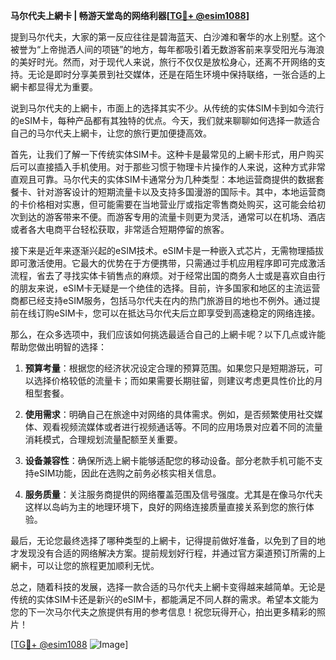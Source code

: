 **马尔代夫上網卡 | 畅游天堂岛的网络利器[[TG💪+ @esim1088](https://t.me/s/esim1088)]**

提到马尔代夫，大家的第一反应往往是碧海蓝天、白沙滩和奢华的水上别墅。这个被誉为“上帝抛洒人间的项链”的地方，每年都吸引着无数游客前来享受阳光与海浪的美好时光。然而，对于现代人来说，旅行不仅仅是放松身心，还离不开网络的支持。无论是即时分享美景到社交媒体，还是在陌生环境中保持联络，一张合适的上網卡都显得尤为重要。

说到马尔代夫的上網卡，市面上的选择其实不少。从传统的实体SIM卡到如今流行的eSIM卡，每种产品都有其独特的优点。今天，我们就来聊聊如何选择一款适合自己的马尔代夫上網卡，让您的旅行更加便捷高效。

首先，让我们了解一下传统实体SIM卡。这种卡是最常见的上網卡形式，用户购买后可以直接插入手机使用。对于那些习惯于物理卡片操作的人来说，这种方式非常直观且可靠。马尔代夫的实体SIM卡通常分为几种类型：本地运营商提供的数据套餐卡、针对游客设计的短期流量卡以及支持多国漫游的国际卡。其中，本地运营商的卡价格相对实惠，但可能需要在当地营业厅或指定零售商处购买，这可能会给初次到达的游客带来不便。而游客专用的流量卡则更为灵活，通常可以在机场、酒店或者各大电商平台轻松获取，非常适合短期停留的旅客。

接下来是近年来逐渐兴起的eSIM技术。eSIM卡是一种嵌入式芯片，无需物理插拔即可激活使用。它最大的优势在于方便携带，只需通过手机应用程序即可完成激活流程，省去了寻找实体卡销售点的麻烦。对于经常出国的商务人士或是喜欢自由行的朋友来说，eSIM卡无疑是一个绝佳的选择。目前，许多国家和地区的主流运营商都已经支持eSIM服务，包括马尔代夫在内的热门旅游目的地也不例外。通过提前在线订购eSIM卡，您可以在抵达马尔代夫后立即享受到高速稳定的网络连接。

那么，在众多选项中，我们应该如何挑选最适合自己的上網卡呢？以下几点或许能帮助您做出明智的选择：

1. **预算考量**：根据您的经济状况设定合理的预算范围。如果您只是短期游玩，可以选择价格较低的流量卡；而如果需要长期驻留，则建议考虑更具性价比的月租型套餐。

2. **使用需求**：明确自己在旅途中对网络的具体需求。例如，是否频繁使用社交媒体、观看视频流媒体或者进行视频通话等。不同的应用场景对应着不同的流量消耗模式，合理规划流量配额至关重要。

3. **设备兼容性**：确保所选上網卡能够适配您的移动设备。部分老款手机可能不支持eSIM功能，因此在选购之前务必核实相关信息。

4. **服务质量**：关注服务商提供的网络覆盖范围及信号强度。尤其是在像马尔代夫这样以岛屿为主的地理环境下，良好的网络连接质量直接关系到您的旅行体验。

最后，无论您最终选择了哪种类型的上網卡，记得提前做好准备，以免到了目的地才发现没有合适的网络解决方案。提前规划好行程，并通过官方渠道预订所需的上網卡，可以让您的旅程更加顺利无忧。

总之，随着科技的发展，选择一款合适的马尔代夫上網卡变得越来越简单。无论是传统的实体SIM卡还是新兴的eSIM卡，都能满足不同人群的需求。希望本文能为您的下一次马尔代夫之旅提供有用的参考信息！祝您玩得开心，拍出更多精彩的照片！

[[TG💪+ @esim1088](https://t.me/s/esim1088) ![Image](https://i.postimg.cc/4NQfJmqS/Snipaste-2025-05-13-00-14-12.png)]